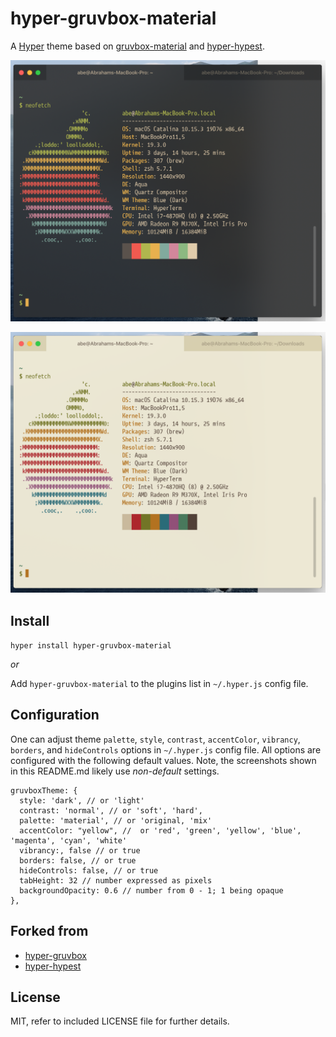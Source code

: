 # hyper-gruvbox-material

A [Hyper](https://hyper.is) theme based on [gruvbox-material](https://github.com/sainnhe/gruvbox-material) and [hyper-hypest](https://github.com/dizzyup/hyper-hypest).

![Dark Style - medium contrast](https://github.com/wheredoesyourmindgo/hyper-gruvbox-material/raw/master/images/dark-screenshot.png)

![Light Style - medium contrast](https://github.com/wheredoesyourmindgo/hyper-gruvbox-material/raw/master/images/light-screenshot.png)

## Install

`hyper install hyper-gruvbox-material`

_or_

Add `hyper-gruvbox-material` to the plugins list in `~/.hyper.js` config file.

## Configuration

One can adjust theme `palette`, `style`, `contrast`, `accentColor`, `vibrancy`, `borders`, and `hideControls` options in `~/.hyper.js` config file. All options are configured with the following default values. Note, the screenshots shown in this README.md likely use _non-default_ settings.

```
gruvboxTheme: {
  style: 'dark', // or 'light'
  contrast: 'normal', // or 'soft', 'hard',
  palette: 'material', // or 'original, 'mix'
  accentColor: "yellow", //  or 'red', 'green', 'yellow', 'blue', 'magenta', 'cyan', 'white'
  vibrancy:, false // or true
  borders: false, // or true
  hideControls: false, // or true
  tabHeight: 32 // number expressed as pixels
  backgroundOpacity: 0.6 // number from 0 - 1; 1 being opaque
},
```

## Forked from

- [hyper-gruvbox](https://github.com/joshgentry/hyper-gruvbox)
- [hyper-hypest](https://github.com/dizzyup/hyper-hypest)

## License

MIT, refer to included LICENSE file for further details.
